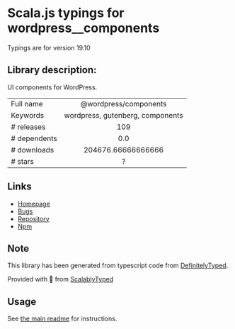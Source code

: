 
# Scala.js typings for wordpress__components

Typings are for version 19.10

## Library description:
UI components for WordPress.

|                    |                 |
| ------------------ | :-------------: |
| Full name          | @wordpress/components |
| Keywords           | wordpress, gutenberg, components |
| # releases         | 109 |
| # dependents       | 0.0 |
| # downloads        | 204676.66666666666 |
| # stars            | ? |

## Links
- [Homepage](https://github.com/WordPress/gutenberg/tree/HEAD/packages/components/README.md)
- [Bugs](https://github.com/WordPress/gutenberg/issues)
- [Repository](https://github.com/WordPress/gutenberg)
- [Npm](https://www.npmjs.com/package/%40wordpress%2Fcomponents)
    


## Note
This library has been generated from typescript code from [DefinitelyTyped](https://definitelytyped.org).

Provided with :purple_heart: from [ScalablyTyped](https://github.com/oyvindberg/ScalablyTyped)

## Usage
See [the main readme](../../readme.md) for instructions.


